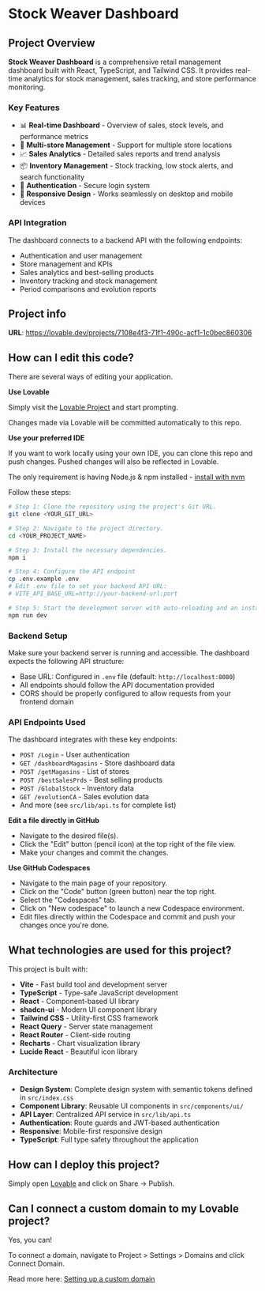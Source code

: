 # Stock Weaver Dashboard

## Project Overview

**Stock Weaver Dashboard** is a comprehensive retail management dashboard built with React, TypeScript, and Tailwind CSS. It provides real-time analytics for stock management, sales tracking, and store performance monitoring.

### Key Features

- 📊 **Real-time Dashboard** - Overview of sales, stock levels, and performance metrics
- 🏪 **Multi-store Management** - Support for multiple store locations
- 📈 **Sales Analytics** - Detailed sales reports and trend analysis
- 📦 **Inventory Management** - Stock tracking, low stock alerts, and search functionality
- 🔐 **Authentication** - Secure login system
- 📱 **Responsive Design** - Works seamlessly on desktop and mobile devices

### API Integration

The dashboard connects to a backend API with the following endpoints:
- Authentication and user management
- Store management and KPIs
- Sales analytics and best-selling products
- Inventory tracking and stock management
- Period comparisons and evolution reports

## Project info

**URL**: https://lovable.dev/projects/7108e4f3-71f1-490c-acf1-1c0bec860306

## How can I edit this code?

There are several ways of editing your application.

**Use Lovable**

Simply visit the [Lovable Project](https://lovable.dev/projects/7108e4f3-71f1-490c-acf1-1c0bec860306) and start prompting.

Changes made via Lovable will be committed automatically to this repo.

**Use your preferred IDE**

If you want to work locally using your own IDE, you can clone this repo and push changes. Pushed changes will also be reflected in Lovable.

The only requirement is having Node.js & npm installed - [install with nvm](https://github.com/nvm-sh/nvm#installing-and-updating)

Follow these steps:

```sh
# Step 1: Clone the repository using the project's Git URL.
git clone <YOUR_GIT_URL>

# Step 2: Navigate to the project directory.
cd <YOUR_PROJECT_NAME>

# Step 3: Install the necessary dependencies.
npm i

# Step 4: Configure the API endpoint
cp .env.example .env
# Edit .env file to set your backend API URL:
# VITE_API_BASE_URL=http://your-backend-url:port

# Step 5: Start the development server with auto-reloading and an instant preview.
npm run dev
```

### Backend Setup

Make sure your backend server is running and accessible. The dashboard expects the following API structure:

- Base URL: Configured in `.env` file (default: `http://localhost:8080`)
- All endpoints should follow the API documentation provided
- CORS should be properly configured to allow requests from your frontend domain

### API Endpoints Used

The dashboard integrates with these key endpoints:
- `POST /Login` - User authentication
- `GET /dashboardMagasins` - Store dashboard data
- `POST /getMagasins` - List of stores
- `POST /bestSalesPrds` - Best selling products
- `POST /GlobalStock` - Inventory data
- `GET /evolutionCA` - Sales evolution data
- And more (see `src/lib/api.ts` for complete list)

**Edit a file directly in GitHub**

- Navigate to the desired file(s).
- Click the "Edit" button (pencil icon) at the top right of the file view.
- Make your changes and commit the changes.

**Use GitHub Codespaces**

- Navigate to the main page of your repository.
- Click on the "Code" button (green button) near the top right.
- Select the "Codespaces" tab.
- Click on "New codespace" to launch a new Codespace environment.
- Edit files directly within the Codespace and commit and push your changes once you're done.

## What technologies are used for this project?

This project is built with:

- **Vite** - Fast build tool and development server
- **TypeScript** - Type-safe JavaScript development
- **React** - Component-based UI library
- **shadcn-ui** - Modern UI component library
- **Tailwind CSS** - Utility-first CSS framework
- **React Query** - Server state management
- **React Router** - Client-side routing
- **Recharts** - Chart visualization library
- **Lucide React** - Beautiful icon library

### Architecture

- **Design System**: Complete design system with semantic tokens defined in `src/index.css`
- **Component Library**: Reusable UI components in `src/components/ui/`
- **API Layer**: Centralized API service in `src/lib/api.ts`
- **Authentication**: Route guards and JWT-based authentication
- **Responsive**: Mobile-first responsive design
- **TypeScript**: Full type safety throughout the application

## How can I deploy this project?

Simply open [Lovable](https://lovable.dev/projects/7108e4f3-71f1-490c-acf1-1c0bec860306) and click on Share -> Publish.

## Can I connect a custom domain to my Lovable project?

Yes, you can!

To connect a domain, navigate to Project > Settings > Domains and click Connect Domain.

Read more here: [Setting up a custom domain](https://docs.lovable.dev/tips-tricks/custom-domain#step-by-step-guide)

